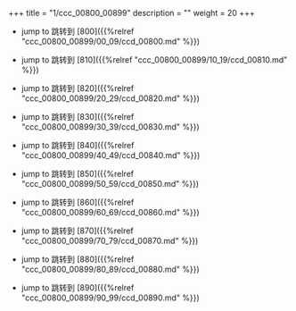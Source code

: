 +++
title = "1/ccc_00800_00899"
description = ""
weight = 20
+++

* jump to 跳转到 [800]({{%relref "ccc_00800_00899/00_09/ccd_00800.md" %}})

* jump to 跳转到 [810]({{%relref "ccc_00800_00899/10_19/ccd_00810.md" %}})

* jump to 跳转到 [820]({{%relref "ccc_00800_00899/20_29/ccd_00820.md" %}})

* jump to 跳转到 [830]({{%relref "ccc_00800_00899/30_39/ccd_00830.md" %}})

* jump to 跳转到 [840]({{%relref "ccc_00800_00899/40_49/ccd_00840.md" %}})

* jump to 跳转到 [850]({{%relref "ccc_00800_00899/50_59/ccd_00850.md" %}})

* jump to 跳转到 [860]({{%relref "ccc_00800_00899/60_69/ccd_00860.md" %}})

* jump to 跳转到 [870]({{%relref "ccc_00800_00899/70_79/ccd_00870.md" %}})

* jump to 跳转到 [880]({{%relref "ccc_00800_00899/80_89/ccd_00880.md" %}})

* jump to 跳转到 [890]({{%relref "ccc_00800_00899/90_99/ccd_00890.md" %}})

